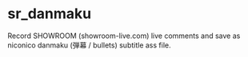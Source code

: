 # sr_danmaku
Record SHOWROOM (showroom-live.com) live comments and save as niconico danmaku (弾幕 / bullets) subtitle ass file.
